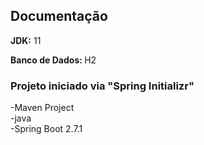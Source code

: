 <h2>Documentação</h2>
<p><b>JDK:</b> 11</p>
<p><b>Banco de Dados: </b>H2</p>
<p>
<h3>Projeto iniciado via "Spring Initializr"</h3>
-Maven Project<br>
-java<br>
-Spring Boot 2.7.1<br>

</p>
